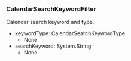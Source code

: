 ### CalendarSearchKeywordFilter
Calendar search keyword and type.

- keywordType: CalendarSearchKeywordType
  - None
- searchKeyword: System.String
  - None
